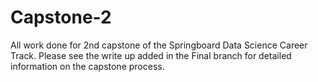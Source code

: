 # Capstone-2
All work done for 2nd capstone of the Springboard Data Science Career Track.
Please see the write up added in the Final branch for detailed information on the capstone process.
